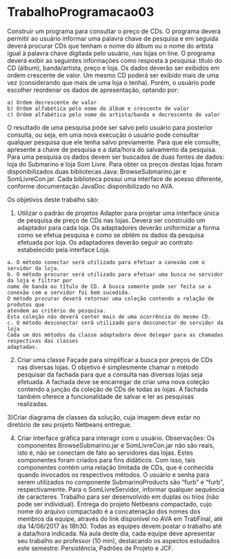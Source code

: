 # TrabalhoProgramacao03

Construir um programa para consultar o preço de CDs.
O programa deverá permitir ao usuário informar uma palavra chave de pesquisa e em seguida deverá procurar
CDs que tenham o nome do álbum ou o nome do artista igual à palavra chave digitada pelo usuário, nas lojas
on line.
O programa deverá exibir as seguintes informações como resposta à pesquisa: título do CD (álbum),
banda/artista, preço e loja. Os dados deverão ser exibidos em ordem crescente de valor. Um mesmo CD
poderá ser exibido mais de uma vez (considerando que mais de uma loja o tenha).
Porém, o usuário pode escolher reordenar os dados de apresentação, optando por:

    a) Ordem decrescente de valor
    b) Ordem alfabética pelo nome do álbum e crescente de valor
    c) Ordem alfabética pelo nome do artista/banda e decrescente de valor

O resultado de uma pesquisa pode ser salvo pelo usuário para posterior consulta, ou seja, em uma nova
execução o usuário pode consultar qualquer pesquisa que ele tenha salvo previamente. Para que ele consulte,
apresente a chave de pesquisa e a data/hora do salvamento da pesquisa.
Para uma pesquisa os dados devem ser buscados de duas fontes de dados: loja do Submarino e loja Som Livre.
Para obter os preços destas lojas foram disponibilizados duas bibliotecas Java: BrowseSubmarino.jar e
SomLivreCon.jar. Cada biblioteca possui uma interface de acesso diferente, conforme documentação JavaDoc
disponibilizado no AVA.

Os objetivos deste trabalho são:
  1) Utilizar o padrão de projetos Adapter para projetar uma interface única de pesquisa de preço de
  CDs nas lojas. Deverá ser construído um adaptador para cada loja. Os adaptadores deverão
  uniformizar a forma como se efetua pesquisa e como se obtém os dados da pesquisa efetuada por
  loja. Os adaptadores deverão seguir ao contrato estabelecido pela interface Loja.
    
    a. O método conectar será utilizado para efetuar a conexão com o servidor da loja.
    b. O método procurar será utilizado para efetuar uma busca no servidor da loja e filtrar por
    nome de banda ou título de CD. A busca somente pode ser feita se a conexão com o servidor foi bem sucedida.
    O método procurar deverá retornar uma coleção contendo a relação de produtos que
    atendem ao critério de pesquisa.
    Esta coleção não deverá conter mais de uma ocorrência do mesmo CD.
    c. O método desconectar será utilizado para desconectar do servidor da loja
    Cada um dos métodos da classe adaptadora deve delegar para as chamadas respectivas das classes
    adaptadas.

  2) Criar uma classe Façade para simplificar a busca por preços de CDs nas diversas lojas. O objetivo é
  simplesmente chamar o método pesquisar da fachada para que a consulta nas diversas lojas seja
  efetuada. A fachada deve se encarregar de criar uma nova coleção contendo a junção da coleção de
  CDs de todas as lojas.
  A fachada também oferece a funcionalidade de salvar e ler as pesquisas realizadas.

  3)Criar diagrama de classes da solução, cuja imagem deve estar no diretório de seu projeto Netbeans
  entregue.

  4) Criar interface gráfica para interagir com o usuário.
  Observações:
  Os componentes BrowseSubmarino.jar e SomLivreCon.jar não são reais, isto é, não se conectam de fato ao
  servidores das lojas. Estes componentes foram criados para fins didáticos. Com isso, tais componentes
  contém uma relação limitada de CDs, que é conhecida quando invocados os respectivos métodos.
  O usuário e senha para serem utilizados no componente SubmarinoProducts são “furb” e “furb”,
  respectivamente. Para o SomLivreServidor, informar qualquer sequência de caracteres.
  Trabalho para ser desenvolvido em duplas ou trios (não pode ser individual).
  Entrega do projeto Netbeans compactado, cujo nome do arquivo compactado é a concatenação dos
  nomes dos membros da equipe, através do link disponível no AVA em TrabFinal, até dia 14/06/2017
  às 18h30.
  Todas as equipes devem postar o trabalho até a data/hora indicada. Na aula deste dia, cada equipe deve
  apresentar seu trabalho ao professor (10 min), destacando os aspectos estudados este semestre:
  Persistência, Padrões de Projeto e JCF.
